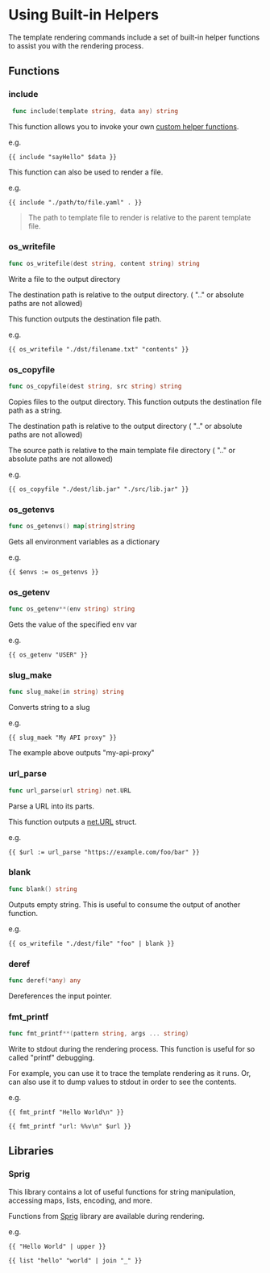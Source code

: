 # Using Built-in Helpers
<!--
  Copyright 2024 Google LLC

  Licensed under the Apache License, Version 2.0 (the "License");
  you may not use this file except in compliance with the License.
  You may obtain a copy of the License at

       http://www.apache.org/licenses/LICENSE-2.0

  Unless required by applicable law or agreed to in writing, software
  distributed under the License is distributed on an "AS IS" BASIS,
  WITHOUT WARRANTIES OR CONDITIONS OF ANY KIND, either express or implied.
  See the License for the specific language governing permissions and
  limitations under the License.
-->

The template rendering commands include a set of built-in helper functions to assist you with the rendering process.

## Functions

### **include**
```go
 func include(template string, data any) string
```

This function allows you to invoke your own [custom helper functions](./using-custom-helpers.md).

e.g.

```gotemplate
{{ include "sayHello" $data }}
```

This function can also be used to render a file.

e.g.

```shell
{{ include "./path/to/file.yaml" . }}
```

> The path to template file to render is relative to the parent template file.


### **os_writefile**
```go
func os_writefile(dest string, content string) string
```

Write a file to the output directory

The destination path is relative to the output directory.
( ".." or absolute paths are not allowed)

This function outputs the destination file path.

e.g.
```gotemplate
{{ os_writefile "./dst/filename.txt" "contents" }}
```

### **os_copyfile**
```go
func os_copyfile(dest string, src string) string
```

Copies files to the output directory.
This function outputs the destination file path as a string.

The destination path is relative to the output directory
( ".." or absolute paths are not allowed)

The source path is relative to the main template file directory
( ".." or absolute paths are not allowed)

e.g.
```gotemplate
{{ os_copyfile "./dest/lib.jar" "./src/lib.jar" }}
```

### **os_getenvs**
```go 
func os_getenvs() map[string]string
```

Gets all environment variables as a dictionary

e.g.
```gotemplate
{{ $envs := os_getenvs }}
```

### **os_getenv**
```go
func os_getenv**(env string) string
```

Gets the value of the specified env var

e.g.
```gotemplate
{{ os_getenv "USER" }}
```

### **slug_make**
```go
func slug_make(in string) string
```

Converts string to a slug

e.g.
```gotemplate
{{ slug_maek "My API proxy" }}
```
The example above outputs "my-api-proxy"

### **url_parse**
```go
func url_parse(url string) net.URL
```

Parse a URL into its parts.

This function outputs a [net.URL](https://pkg.go.dev/net/url#URL) struct.

e.g.
```gotemplate
{{ $url := url_parse "https://example.com/foo/bar" }}
```

### **blank**
```go
func blank() string
```

Outputs empty string.
This is useful to consume the output of another function.

e.g.
```gotemplate
{{ os_writefile "./dest/file" "foo" | blank }}
```

### **deref**
```go
func deref(*any) any
```

Dereferences the input pointer.

### **fmt_printf**
```go
func fmt_printf**(pattern string, args ... string)
```

Write to stdout during the rendering process.
This function is useful for so called "printf" debugging.

For example, you can use it to trace the template rendering as it runs.
Or, can also use it to dump values to stdout in order to see the contents.

e.g.
```gotemplate
{{ fmt_printf "Hello World\n" }}
```

```gotemplate
{{ fmt_printf "url: %%v\n" $url }}
```

## Libraries
### **Sprig**

This library contains a lot of useful functions for string manipulation, accessing maps, lists, encoding, and more.

Functions from [Sprig](https://masterminds.github.io/sprig/) library are available during rendering.

e.g.
 ```gotemplate
 {{ "Hello World" | upper }}
 ``` 

```gotemplate
{{ list "hello" "world" | join "_" }}
```

      